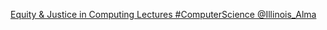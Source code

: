 [Equity & Justice in Computing Lectures   #ComputerScience   @Illinois_Alma](https://qi.tc/qi/114721)